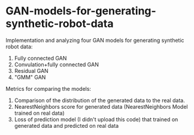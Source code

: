 # GAN-models-for-generating-synthetic-robot-data
Implementation and analyzing four GAN models for generating synthetic robot data:
1. Fully connected GAN
2. Convulation+fully connected GAN
3. Residual GAN
4. "GMM" GAN


Metrics for comparing the models:
1. Comparison of the distribution of the generated data to the real data.
2. NearestNeighbors score for generated data (NearestNeighbors Model trained on real data)
3. Loss of prediction model (I didn't upload this code) that trained on generated data and predicted on real data
